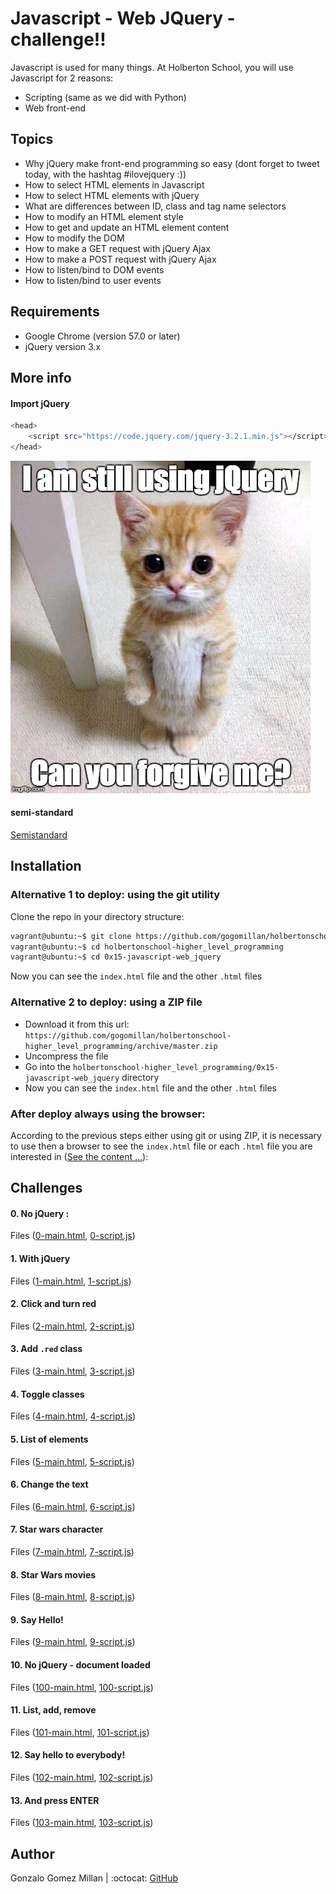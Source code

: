 # Javascript - Web JQuery - challenge!!
Javascript is used for many things. At Holberton School, you will use Javascript for 2 reasons:
- Scripting (same as we did with Python)
- Web front-end

## Topics
* Why jQuery make front-end programming so easy (dont forget to tweet today, with the hashtag #ilovejquery :))
* How to select HTML elements in Javascript
* How to select HTML elements with jQuery
* What are differences between ID, class and tag name selectors
* How to modify an HTML element style
* How to get and update an HTML element content
* How to modify the DOM
* How to make a GET request with jQuery Ajax
* How to make a POST request with jQuery Ajax
* How to listen/bind to DOM events
* How to listen/bind to user events

## Requirements
* Google Chrome (version 57.0 or later)
* jQuery version 3.x

## More info

#### Import jQuery
```bash wrap
<head>
    <script src="https://code.jquery.com/jquery-3.2.1.min.js"></script>
</head>
```

![jQuery](assets/1f1ihd.jpg)

#### semi-standard
[Semistandard](https://intranet.hbtn.io/rltoken/FuXjfOYe18hUXCDoyMxBSg)

## Installation

### Alternative 1 to deploy: using the git utility
Clone the repo in your directory structure:
```bash wrap
vagrant@ubuntu:~$ git clone https://github.com/gogomillan/holbertonschool-higher_level_programming.git
vagrant@ubuntu:~$ cd holbertonschool-higher_level_programming
vagrant@ubuntu:~$ cd 0x15-javascript-web_jquery
```
Now you can see the `index.html` file and the other `.html` files

### Alternative 2 to deploy: using a ZIP file
* Download it from this url: `https://github.com/gogomillan/holbertonschool-higher_level_programming/archive/master.zip`
* Uncompress the file
* Go into the `holbertonschool-higher_level_programming/0x15-javascript-web_jquery` directory
* Now you can see the `index.html` file and the other `.html` files

### After deploy always using the browser:
According to the previous steps either using git or using ZIP, it is necessary
to use then a browser to see the `index.html` file or each `.html` file you are
interested in ([See the content ...](index.html)):

## Challenges

#### 0. No jQuery : 
Files ([0-main.html](0-main.html), [0-script.js](0-script.js))

#### 1. With jQuery
Files ([1-main.html](1-main.html), [1-script.js](1-script.js))

#### 2. Click and turn red
Files ([2-main.html](2-main.html), [2-script.js](2-script.js))

#### 3. Add `.red` class
Files ([3-main.html](3-main.html), [3-script.js](3-script.js))

#### 4. Toggle classes
Files ([4-main.html](4-main.html), [4-script.js](4-script.js))

#### 5. List of elements
Files ([5-main.html](5-main.html), [5-script.js](5-script.js))

#### 6. Change the text
Files ([6-main.html](6-main.html), [6-script.js](6-script.js))

#### 7. Star wars character
Files ([7-main.html](7-main.html), [7-script.js](7-script.js))

#### 8. Star Wars movies
Files ([8-main.html](8-main.html), [8-script.js](8-script.js))

#### 9. Say Hello!
Files ([9-main.html](9-main.html), [9-script.js](9-script.js))

#### 10. No jQuery - document loaded
Files ([100-main.html](100-main.html), [100-script.js](100-script.js))

#### 11. List, add, remove
Files ([101-main.html](101-main.html), [101-script.js](101-script.js))

#### 12. Say hello to everybody! 
Files ([102-main.html](102-main.html), [102-script.js](102-script.js))

#### 13. And press ENTER
Files ([103-main.html](103-main.html), [103-script.js](103-script.js))

## Author
Gonzalo Gomez Millan | :octocat: [GitHub](https://github.com/gogomillan)
